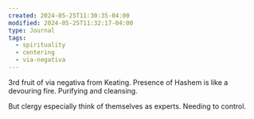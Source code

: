 ```yaml
---
created: 2024-05-25T11:30:35-04:00
modified: 2024-05-25T11:32:17-04:00
type: Journal
tags:
  - spirituality
  - centering
  - via-negativa
---
```


3rd fruit of via negativa from Keating. Presence of Hashem is like a devouring fire. Purifying and cleansing. 

But clergy especially think of themselves as experts. Needing to control.
